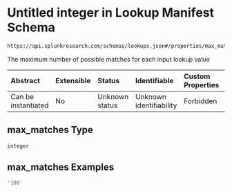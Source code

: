 # Untitled integer in Lookup Manifest Schema

```txt
https://api.splunkresearch.com/schemas/lookups.json#/properties/max_matches
```

The maximum number of possible matches for each input lookup value

| Abstract            | Extensible | Status         | Identifiable            | Custom Properties | Additional Properties | Access Restrictions | Defined In                                                               |
| :------------------ | :--------- | :------------- | :---------------------- | :---------------- | :-------------------- | :------------------ | :----------------------------------------------------------------------- |
| Can be instantiated | No         | Unknown status | Unknown identifiability | Forbidden         | Allowed               | none                | [lookups.spec.json*](../../out/lookups.spec.json "open original schema") |

## max_matches Type

`integer`

## max_matches Examples

```yaml
'100'

```
